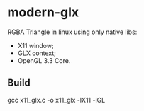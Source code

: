 # modern-glx

RGBA Triangle in linux using only native libs:

- X11 window;
- GLX context;
- OpenGL 3.3 Core.

## Build

gcc x11_glx.c -o x11_glx -lX11 -lGL
